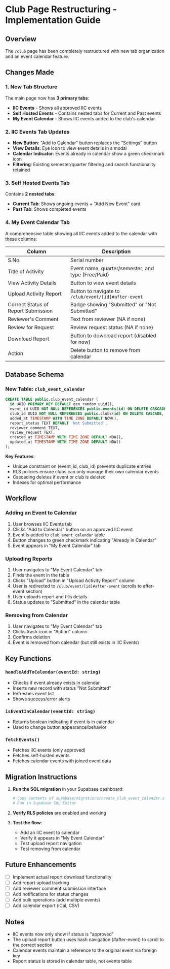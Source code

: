 # Club Page Restructuring - Implementation Guide

## Overview
The `/club` page has been completely restructured with new tab organization and an event calendar feature.

## Changes Made

### 1. New Tab Structure
The main page now has **3 primary tabs**:
- **IIC Events** - Shows all approved IIC events
- **Self Hosted Events** - Contains nested tabs for Current and Past events
- **My Event Calendar** - Shows IIC events added to the club's calendar

### 2. IIC Events Tab Updates
- **New Button**: "Add to Calendar" button replaces the "Settings" button
- **View Details**: Eye icon to view event details in a modal
- **Calendar Indicator**: Events already in calendar show a green checkmark icon
- **Filtering**: Existing semester/quarter filtering and search functionality retained

### 3. Self Hosted Events Tab
Contains **2 nested tabs**:
- **Current Tab**: Shows ongoing events + "Add New Event" card
- **Past Tab**: Shows completed events

### 4. My Event Calendar Tab
A comprehensive table showing all IIC events added to the calendar with these columns:

| Column | Description |
|--------|-------------|
| S.No. | Serial number |
| Title of Activity | Event name, quarter/semester, and type (Free/Paid) |
| View Activity Details | Button to view event details |
| Upload Activity Report | Button to navigate to `/club/event/[id]#after-event` |
| Correct Status of Report Submission | Badge showing "Submitted" or "Not Submitted" |
| Reviewer's Comment | Text from reviewer (NA if none) |
| Review for Request | Review request status (NA if none) |
| Download Report | Button to download report (disabled for now) |
| Action | Delete button to remove from calendar |

## Database Schema

### New Table: `club_event_calendar`

```sql
CREATE TABLE public.club_event_calendar (
  id UUID PRIMARY KEY DEFAULT gen_random_uuid(),
  event_id UUID NOT NULL REFERENCES public.events(id) ON DELETE CASCADE,
  club_id UUID NOT NULL REFERENCES public.clubs(id) ON DELETE CASCADE,
  added_at TIMESTAMP WITH TIME ZONE DEFAULT NOW(),
  report_status TEXT DEFAULT 'Not Submitted',
  reviewer_comment TEXT,
  review_request TEXT,
  created_at TIMESTAMP WITH TIME ZONE DEFAULT NOW(),
  updated_at TIMESTAMP WITH TIME ZONE DEFAULT NOW()
);
```

**Key Features**:
- Unique constraint on (event_id, club_id) prevents duplicate entries
- RLS policies ensure clubs can only manage their own calendar events
- Cascading deletes if event or club is deleted
- Indexes for optimal performance

## Workflow

### Adding an Event to Calendar
1. User browses IIC Events tab
2. Clicks "Add to Calendar" button on an approved IIC event
3. Event is added to `club_event_calendar` table
4. Button changes to green checkmark indicating "Already in Calendar"
5. Event appears in "My Event Calendar" tab

### Uploading Reports
1. User navigates to "My Event Calendar" tab
2. Finds the event in the table
3. Clicks "Upload" button in "Upload Activity Report" column
4. User is redirected to `/club/event/[id]#after-event` (scrolls to after-event section)
5. User uploads report and fills details
6. Status updates to "Submitted" in the calendar table

### Removing from Calendar
1. User navigates to "My Event Calendar" tab
2. Clicks trash icon in "Action" column
3. Confirms deletion
4. Event is removed from calendar (but still exists in IIC Events)

## Key Functions

### `handleAddToCalendar(eventId: string)`
- Checks if event already exists in calendar
- Inserts new record with status "Not Submitted"
- Refreshes event list
- Shows success/error alerts

### `isEventInCalendar(eventId: string)`
- Returns boolean indicating if event is in calendar
- Used to change button appearance/behavior

### `fetchEvents()`
- Fetches IIC events (only approved)
- Fetches self-hosted events
- Fetches calendar events with joined event data

## Migration Instructions

1. **Run the SQL migration** in your Supabase dashboard:
   ```bash
   # Copy contents of supabase/migrations/create_club_event_calendar.sql
   # Run in Supabase SQL Editor
   ```

2. **Verify RLS policies** are enabled and working

3. **Test the flow**:
   - Add an IIC event to calendar
   - Verify it appears in "My Event Calendar"
   - Test upload report navigation
   - Test removing from calendar

## Future Enhancements

- [ ] Implement actual report download functionality
- [ ] Add report upload tracking
- [ ] Add reviewer comment submission interface
- [ ] Add notifications for status changes
- [ ] Add bulk operations (add multiple events)
- [ ] Add calendar export (iCal, CSV)

## Notes

- IIC events now only show if status is "approved"
- The upload report button uses hash navigation (#after-event) to scroll to the correct section
- Calendar events maintain a reference to the original event via foreign key
- Report status is stored in calendar table, not events table
